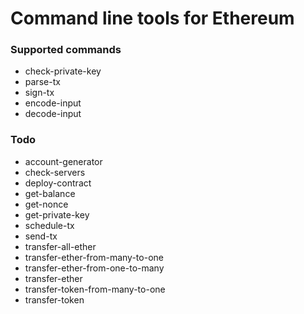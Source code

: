 Command line tools for Ethereum
==========================

### Supported commands
* check-private-key
* parse-tx
* sign-tx
* encode-input
* decode-input


### Todo
* account-generator
* check-servers
* deploy-contract
* get-balance
* get-nonce
* get-private-key
* schedule-tx
* send-tx
* transfer-all-ether
* transfer-ether-from-many-to-one
* transfer-ether-from-one-to-many
* transfer-ether
* transfer-token-from-many-to-one
* transfer-token

